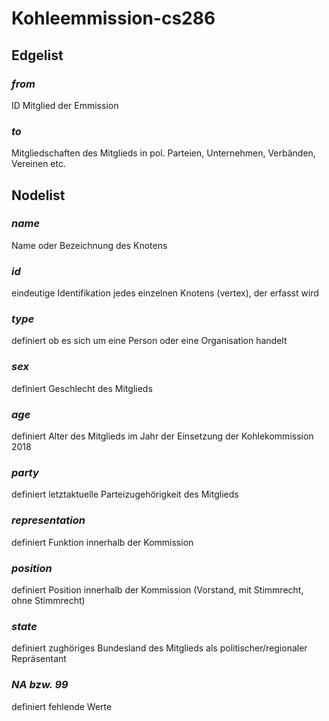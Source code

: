 # Kohleemmission-cs286

## Edgelist	

### _from_	
ID Mitglied der Emmission
### _to_	
Mitgliedschaften des Mitglieds in pol. Parteien, Unternehmen, Verbänden, Vereinen etc.


## Nodelist	

### _name_	
Name oder Bezeichnung des Knotens

### _id_	
eindeutige Identifikation jedes einzelnen Knotens (vertex), der erfasst wird

### _type_	
definiert ob es sich um eine Person oder eine Organisation handelt

### _sex_	
definiert Geschlecht des Mitglieds

### _age_	
definiert Alter des Mitglieds im Jahr der Einsetzung der Kohlekommission 2018

### _party_	
definiert letztaktuelle Parteizugehörigkeit des Mitglieds

### _representation_	
definiert Funktion innerhalb der Kommission

### _position_	
definiert Position innerhalb der Kommission (Vorstand, mit Stimmrecht, ohne Stimmrecht)

### _state_	
definiert zughöriges Bundesland des Mitglieds als politischer/regionaler Repräsentant

### _NA bzw. 99_	
definiert fehlende Werte
